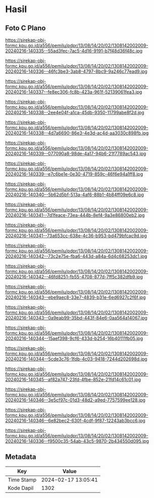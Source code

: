 # Hasil

## Foto C Plano

https://sirekap-obj-formc.kpu.go.id/a556/pemilu/pdpr/13/08/14/20/02/1308142002009-20240216-140335--55ad3fec-7ac5-4d16-9191-b7f48d36f48c.jpg

https://sirekap-obj-formc.kpu.go.id/a556/pemilu/pdpr/13/08/14/20/02/1308142002009-20240216-140336--46fc3be3-3ab8-4797-8bc9-9a246c77ead9.jpg

https://sirekap-obj-formc.kpu.go.id/a556/pemilu/pdpr/13/08/14/20/02/1308142002009-20240216-140337--fe8ec306-fc8b-423a-961f-52139061fea3.jpg

https://sirekap-obj-formc.kpu.go.id/a556/pemilu/pdpr/13/08/14/20/02/1308142002009-20240216-140338--2ee4e04f-a1ca-45db-9350-11799abe8f2d.jpg

https://sirekap-obj-formc.kpu.go.id/a556/pemilu/pdpr/13/08/14/20/02/1308142002009-20240216-140338--4d7a6690-86e3-4e3d-ac4d-aa3030c898fb.jpg

https://sirekap-obj-formc.kpu.go.id/a556/pemilu/pdpr/13/08/14/20/02/1308142002009-20240216-140339--077090a8-98de-4a17-94b6-21f7789ac543.jpg

https://sirekap-obj-formc.kpu.go.id/a556/pemilu/pdpr/13/08/14/20/02/1308142002009-20240216-140339--e7c6be1e-0e30-4719-859c-46f6e94a1ff8.jpg

https://sirekap-obj-formc.kpu.go.id/a556/pemilu/pdpr/13/08/14/20/02/1308142002009-20240216-140340--5b62d5bf-513a-4af6-88b1-4b84ff09e6c8.jpg

https://sirekap-obj-formc.kpu.go.id/a556/pemilu/pdpr/13/08/14/20/02/1308142002009-20240216-140341--7d1feace-73ea-444b-8ef4-9a3e86800eb2.jpg

https://sirekap-obj-formc.kpu.go.id/a556/pemilu/pdpr/13/08/14/20/02/1308142002009-20240216-140341--73a653cc-638e-4c36-b953-bd479bfcac9d.jpg

https://sirekap-obj-formc.kpu.go.id/a556/pemilu/pdpr/13/08/14/20/02/1308142002009-20240216-140342--73c2e75e-fba6-443d-a84a-6d4c68253dc1.jpg

https://sirekap-obj-formc.kpu.go.id/a556/pemilu/pdpr/13/08/14/20/02/1308142002009-20240216-140342--46fd8251-fb55-4708-877d-7ff5c382dfb9.jpg

https://sirekap-obj-formc.kpu.go.id/a556/pemilu/pdpr/13/08/14/20/02/1308142002009-20240216-140343--ebe9aec8-33e7-4839-b31e-6ed6927c2f6f.jpg

https://sirekap-obj-formc.kpu.go.id/a556/pemilu/pdpr/13/08/14/20/02/1308142002009-20240216-140343--0a9eab99-35bd-443f-84e6-0aa564a14067.jpg

https://sirekap-obj-formc.kpu.go.id/a556/pemilu/pdpr/13/08/14/20/02/1308142002009-20240216-140344--15aef398-9cf6-433d-b254-16b40111fb05.jpg

https://sirekap-obj-formc.kpu.go.id/a556/pemilu/pdpr/13/08/14/20/02/1308142002009-20240216-140344--5cde3c76-1fdb-4c03-9418-7244d202698d.jpg

https://sirekap-obj-formc.kpu.go.id/a556/pemilu/pdpr/13/08/14/20/02/1308142002009-20240216-140345--af82a747-23fd-4fbe-852e-21fd14c61c01.jpg

https://sirekap-obj-formc.kpu.go.id/a556/pemilu/pdpr/13/08/14/20/02/1308142002009-20240216-140346--3e5cf97c-01d3-48d2-a9ed-7757599ee128.jpg

https://sirekap-obj-formc.kpu.go.id/a556/pemilu/pdpr/13/08/14/20/02/1308142002009-20240216-140346--6e82bec2-630f-4cdf-9f87-12243ab3bcc6.jpg

https://sirekap-obj-formc.kpu.go.id/a556/pemilu/pdpr/13/08/14/20/02/1308142002009-20240216-140336--f9500c35-54ab-43c5-9870-2b434550d095.jpg


## Metadata

| Key        | Value               |
| ---------- | ------------------- |
| Time Stamp | 2024-02-17 13:05:41 |
| Kode Dapil | 1302                |



